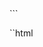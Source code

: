 <!DOCTYPE html>
<html lang="en">
<head>
    <meta charset="UTF-8">
    <meta name="viewport" content="width=device-width, initial-scale=1.0">
    <meta http-equiv="X-UA-Compatible" content="ie=edge">
    <title>Document</title>
</head>
<body>
    <script>
        var a = 10;
        var obj = {
            a : 2,
            add : function() {
                return this.a++;
            }
    }
    console.log(obj.add()); // 3  对象打点调用
    console.log(obj.add()); // 5
    alert(a); // 全局 10
    </script>
  
</body>
</html>
```

``html
<!DOCTYPE html>
<html lang="en">
<head>
    <meta charset="UTF-8">
    <meta name="viewport" content="width=device-width, initial-scale=1.0">
    <meta http-equiv="X-UA-Compatible" content="ie=edge">
    <title>Document</title>
</head>
<body>
    <script>
        var a = 10;
        var obj = {
            a : 2,
            add : function() {
                return this.a++;
            }
    };

    var obj2 = {
            a : 2,
            add2 : obj.add
    };
    obj2.add(); // 谁调用返回谁，调用的是obj2,跟函数在哪个位置关系不大
    alert(obj2.a) // 13 

    </script>
  
</body>
</html>
```


```html
<!DOCTYPE html>
<html lang="en">
<head>
    <meta charset="UTF-8">
    <meta name="viewport" content="width=device-width, initial-scale=1.0">
    <meta http-equiv="X-UA-Compatible" content="ie=edge">
    <title>Document</title>
</head>
<body>
    <script>
        function fun(fn,x,y,z) {
            // 函数作为数组元素，通过索引调用，this指的就是这个类数组arguments[fun2,11,2]
            arguments[0](); 
        }

        function fun2(a,b,c,d,e,f) {
            alert(this.length); // this指的是类数组所以arguments[fun2,11,2]长度是3
            alert(this.callee.length); // this指的是arguments[]这个数组所在函数，形参个数为4
            alert(arguments.length); // arguments这里指的是内部的长度：0
            alert(arguments.callee.length) // argument内部形参个数 6
        }

        fun(fun2,11,2);
    </script>
  
</body>
</html>
```


```html
<!DOCTYPE html>
<html lang="en">
<head>
    <meta charset="UTF-8">
    <meta name="viewport" content="width=device-width, initial-scale=1.0">
    <meta http-equiv="X-UA-Compatible" content="ie=edge">
    <title>Document</title>
</head>
<body>
    <script>
        var length = 10;
        function fn() {
            alert(this.length);
        }

         var obj = {
            length: 5,
            method: function(fn) {
                alert(this===obj); // true
                fn(); // window调用fn()所以fn函数里this代表window 10
                fn.call(this); // 把fn函数的指向改变为obj 所以等于 5
                arguments[0]();// 1 [fn]
            }
        }
        obj.method(fn);
    </script>
  
</body>
</html>
```
